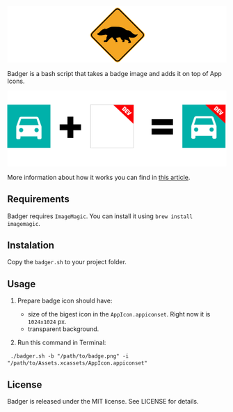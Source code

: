 ![Badger](assets/logo.png)

Badger is a bash script that takes a badge image and adds it on top of App Icons. 

![How it works](assets/how_it_works.png)

More information about how it works you can find in [this article](https://brainarchives.com/adding-badges-to-your-app-icons-with-ease).

## Requirements

Badger requires `ImageMagic`. You can install it using `brew install imagemagic`.

## Instalation

Copy the `badger.sh` to your project folder.

## Usage

1. Prepare badge icon should have:
    - size of the bigest icon in the `AppIcon.appiconset`. Right now it is `1024x1024` px.
    - transparent background.

2. Run this command in Terminal:

```
 ./badger.sh -b "/path/to/badge.png" -i "/path/to/Assets.xcassets/AppIcon.appiconset"
```

## License

Badger is released under the MIT license. See LICENSE for details.
